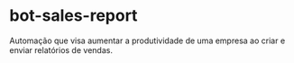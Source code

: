 # bot-sales-report
Automação que visa aumentar a produtividade de uma empresa ao criar e enviar relatórios de vendas.
